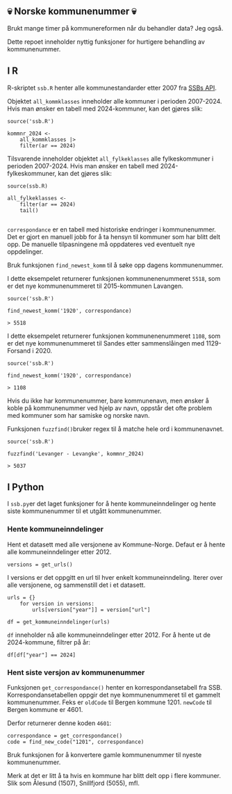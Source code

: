 

## :skull: Norske kommunenummer :skull:
Brukt mange timer på kommunereformen når du behandler data? Jeg også.

Dette repoet inneholder nyttig funksjoner for hurtigere behandling av kommunenummer.

## I R
R-skriptet `ssb.R` henter alle kommunestandarder etter 2007 fra [SSBs API](https://data.ssb.no/api/klass/v1/api-guide.html). 

Objektet `all_kommklasses` inneholder alle kommuner i perioden 2007-2024. Hvis man ønsker en tabell med 2024-kommuner, kan det gjøres slik: 

```
source('ssb.R')

kommnr_2024 <-
    all_kommklasses |> 
    filter(ar == 2024)

```

Tilsvarende inneholder objektet `all_fylkeklasses` alle fylkeskommuner i perioden 2007-2024. Hvis man ønsker en tabell med 2024-fylkeskommuner, kan det gjøres slik:

```
source(ssb.R)

all_fylkeklasses <-
    filter(ar == 2024)
    tail()
 
```

`correspondance` er en tabell med historiske endringer i kommunenummer. Det er gjort en manuell jobb for å ta hensyn til kommuner som har blitt delt opp. De manuelle tilpasningene må oppdateres ved eventuelt nye oppdelinger. 

Bruk funksjonen `find_newest_komm` til å søke opp dagens kommunenummer. 

I dette eksempelet returnerer funksjonen kommunenenummeret `5518`, som er det nye kommunenummeret til 2015-kommunen Lavangen. 

```
source('ssb.R')

find_newest_komm('1920', correspondance)

> 5518

```

I dette eksempelet returnerer funksjonen kommunenenummeret `1108`, som er det nye kommunenummeret til Sandes etter sammenslåingen med 1129-Forsand i 2020. 

```
source('ssb.R')

find_newest_komm('1920', correspondance)

> 1108  

```

Hvis du ikke har kommunenummer, bare kommunenavn, men ønsker å koble på kommunenummer ved hjelp av navn, oppstår det ofte problem med kommuner som har samiske og norske navn. 

Funksjonen `fuzzfind()`bruker regex til å matche hele ord i kommunenavnet. 

```
source('ssb.R')

fuzzfind('Levanger - Levangke', kommnr_2024)

> 5037

```

## I Python

I `ssb.py`er det laget funksjoner for å hente kommuneinndelinger og hente siste kommunenummer til et utgått kommunenummer. 

### Hente kommuneinndelinger

Hent et datasett med alle versjonene av Kommune-Norge. Defaut er å hente alle kommuneinndelinger etter 2012. 

```
versions = get_urls()
```

I versions er det oppgitt en url til hver enkelt kommuneinndeling. Iterer over alle versjonene, og sammenstill det i et datasett. 

```
urls = {}
    for version in versions:
        urls[version["year"]] = version["url"]

df = get_kommuneinndelinger(urls)
```

`df` inneholder nå alle kommuneinndelinger etter 2012. For å hente ut de 2024-kommune, filtrer på år:

```
df[df["year"] == 2024]
```

### Hent siste versjon av kommunenummer
Funksjonen `get_correspondance()` henter en korrespondansetabell fra SSB. Korrespondansetabellen oppgir det nye kommunenummeret til et gammelt kommunenummer. Feks er `oldCode` til Bergen kommune 1201. `newCode` til Bergen kommune er 4601. 

Derfor returnerer denne koden `4601`:

```
correspondance = get_correspondance()
code = find_new_code("1201", correspondance)
```

Bruk funksjonen for å konvertere gamle kommunenummer til nyeste kommunenummer. 

Merk at det er litt å ta hvis en kommune har blitt delt opp i flere kommuner. Slik som Ålesund (1507), Snillfjord (5055), mfl. 